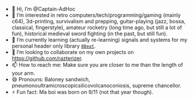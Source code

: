 - 👋 Hi, I’m @Captain-AdHoc
- 👀 I’m interested in retro computers/tech/programming/gaming (mainly c64), 3d-printing, survivalism and prepping, guitar-playing (jazz, bossa, classical, fingerstyle), amateur rocketry (long time ago, but still a lot of fun), historical medieval sword fighting (in the past, but still fun).
- 🌱 I’m currently learning (actually re-learning) signals and systems for my personal header only library [`8Beat`](https://github.com/razterizer/8Beat).
- 💞️ I’m looking to collaborate on my own projects on https://github.com/razterizer.
- 📫 How to reach me: Make sure you are closer to me than the length of your arm.
- 😄 Pronouns: Baloney sandwich, pneumonoultramicroscopicsilicovolcanoconiosis, supreme chancellor.
- ⚡ Fun fact: Ma boi was born on 9/11 (not that year though).

<!---
Captain-AdHoc/Captain-AdHoc is a ✨ special ✨ repository because its `README.md` (this file) appears on your GitHub profile.
You can click the Preview link to take a look at your changes.
--->
